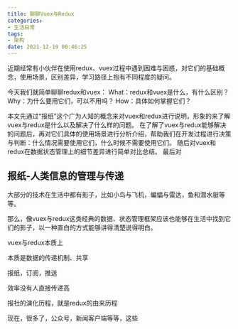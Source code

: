 ```yaml
---
title: 聊聊Vuex与Redux
categories:
- 生活日常
tags:
- 架构
date: 2021-12-19 00:46:25
---
```


近期经常有小伙伴在使用redux、vuex过程中遇到困难与困惑，对它们的基础概念，使用场景，区别差异，学习路径上抱有不同程度的疑问。

今天我们就简单聊聊redux和vuex：
    What：redux和vuex是什么，有什么区别？
    Why：为什么要用它们，可以不用吗？
    How：具体如何掌握它们？

本文先通过“报纸”这个广为人知的概念来对vuex和redux进行说明，形象的来了解vuex与redux是什么以及解决了什么样的问题。
在了解了vuex与redux能够解决的问题后，再对它们具体的使用场景进行分析介绍，帮助我们在开发过程进行决策与判断：什么情况需要使用它们，什么时候不需要使用它们。
随后对vuex和redux在数据状态管理上的细节差异进行简单对比总结。
最后对


## 报纸-人类信息的管理与传递

大部分的技术在生活中都有影子，比如小鸟与飞机，蝙蝠与雷达，鱼和潜水艇等等。

那么，像vuex与redux这类经典的数据、状态管理框架应该也能够在生活中找到它们的影子，以一种直白的方式能够讲得清楚说得明白。


vuex与redux本质上


本质是数据的传递机制、共享

报纸，订阅，推送

效率没有人直接传递高

报社的演化历程，就是redux的由来历程

现在，很多了，公众号，新闻客户端等等，这些

